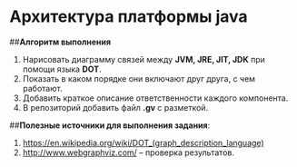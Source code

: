 # Архитектура платформы java 

##__Алгоритм выполнения__

1.	Нарисовать диаграмму связей между __JVM, JRE, JIT, JDK__ при помощи языка __DOT__.
2.	Показать в каком порядке они включают друг друга, с чем работают. 
3.	Добавить краткое описание ответственности каждого компонента.
4.	В репозиторий добавить файл __.gv__ с разметкой.


##__Полезные источники для выполнения задания__:
1.	https://en.wikipedia.org/wiki/DOT_(graph_description_language)
2.	http://www.webgraphviz.com/ – проверка результатов.


